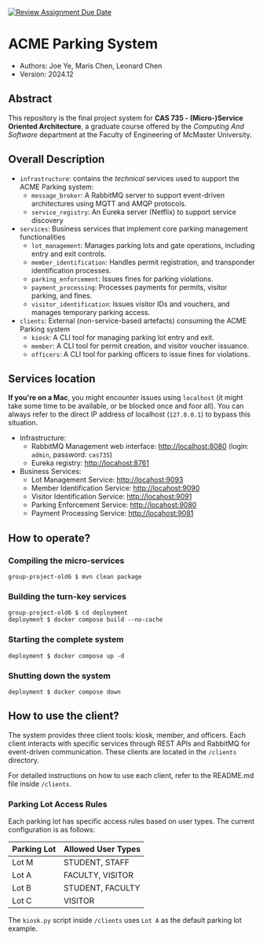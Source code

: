 [![Review Assignment Due Date](https://classroom.github.com/assets/deadline-readme-button-22041afd0340ce965d47ae6ef1cefeee28c7c493a6346c4f15d667ab976d596c.svg)](https://classroom.github.com/a/K7y1ycyn)

# ACME Parking System

- Authors: Joe Ye, Maris Chen, Leonard Chen
- Version: 2024.12

## Abstract

This repository is the final project system for **CAS 735 - (Micro-)Service Oriented Architecture**, a graduate course offered by the _Computing And Software_ department at the Faculty of Engineering of McMaster University.

## Overall Description

- `infrastructure`: contains the _technical_ services used to support the ACME Parking system:
    - `message_broker`: A RabbitMQ server to support event-driven architectures using MQTT and AMQP protocols.
    - `service_registry`: An Eureka server (Netflix) to support service discovery
- `services`: Business services that implement core parking management functionalities
    - `lot_management`: Manages parking lots and gate operations, including entry and exit controls.
    - `member_identification`: Handles permit registration, and transponder identification processes.
    - `parking_enforcement`: Issues fines for parking violations.
    - `payment_processing`: Processes payments for permits, visitor parking, and fines.
    - `visitor_identification`: Issues visitor IDs and vouchers, and manages temporary parking access.
- `clients`: External (non-service-based artefacts) consuming the ACME Parking system
    - `kiosk`: A CLI tool for managing parking lot entry and exit.
    - `member`: A CLI tool for permit creation, and visitor voucher issuance.
    - `officers`: A CLI tool for parking officers to issue fines for violations.

## Services location

**If you're on a Mac**, you might encounter issues using `localhost` (it might take some time to be available, or be blocked once and foor all). You can always refer to the direct IP address of localhost (`127.0.0.1`) to bypass this situation.

- Infrastructure:
    - RabbitMQ Management web interface: <http://localhost:8080> (login: `admin`, password: `cas735`)
    - Eureka registry: <http://locahost:8761>
- Business Services:
    - Lot Management Service: <http://locahost:9093>
    - Member Identification Service: <http://locahost:9090>
    - Visitor Identification Service: <http://locahost:9091>
    - Parking Enforcement Service: <http://locahost:9080>
    - Payment Processing Service: <http://locahost:9081>

## How to operate?

### Compiling the micro-services

```
group-project-old6 $ mvn clean package
```

### Building the turn-key services

```
group-project-old6 $ cd deployment
deployment $ docker compose build --no-cache
```

### Starting the complete system

```
deployment $ docker compose up -d
```

### Shutting down the system

```
deployment $ docker compose down
```

## How to use the client?

The system provides three client tools: kiosk, member, and officers. Each client interacts with specific services through REST APIs and RabbitMQ for event-driven communication. These clients are located in the `/clients` directory.

For detailed instructions on how to use each client, refer to the README.md file inside `/clients`.

### Parking Lot Access Rules

Each parking lot has specific access rules based on user types. The current configuration is as follows:

| Parking Lot | Allowed User Types                |
|-------------|-----------------------------------|
| Lot M       | STUDENT, STAFF                    |
| Lot A       | FACULTY, VISITOR                  |
| Lot B       | STUDENT, FACULTY                  |
| Lot C       | VISITOR                           |

The `kiosk.py` script inside `/clients` uses `Lot A` as the default parking lot example.